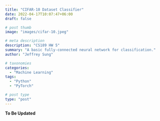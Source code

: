 ```yaml
---
title: "CIFAR-10 Dataset Classifier"
date: 2022-04-17T10:07:47+06:00
draft: false

# post thumb
image: "images/cifar-10.jpeg"

# meta description
description: "CS189 HW 5"
summary: "A basic fully-connected neural network for classification."
author: "Jeffrey Sung"

# taxonomies
categories: 
  - "Machine Learning"
tags:
  - "Python"
  - "PyTorch"

# post type
type: "post"
---
```


**To Be Updated**
